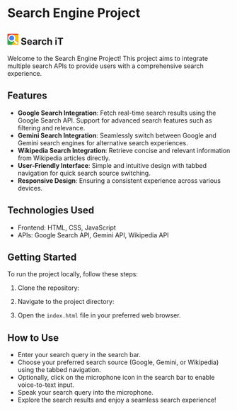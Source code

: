# Search Engine Project 
##  <img style=" width: 25px;" src="https://github.com/rishavy/Multi_Search_Engine/blob/main/assest/images/search-logo.png?raw=true" alt="Search iT"> Search iT

Welcome to the Search Engine Project! This project aims to integrate multiple search APIs to provide users with a comprehensive search experience.

## Features

- **Google Search Integration**: Fetch real-time search results using the Google Search API. Support for advanced search features such as filtering and relevance.
- **Gemini Search Integration**: Seamlessly switch between Google and Gemini search engines for alternative search experiences.
- **Wikipedia Search Integration**: Retrieve concise and relevant information from Wikipedia articles directly.
- **User-Friendly Interface**: Simple and intuitive design with tabbed navigation for quick search source switching.
- **Responsive Design**: Ensuring a consistent experience across various devices.

## Technologies Used

- Frontend: HTML, CSS, JavaScript
- APIs: Google Search API, Gemini API, Wikipedia API

## Getting Started

To run the project locally, follow these steps:

1. Clone the repository:


2. Navigate to the project directory:


3. Open the `index.html` file in your preferred web browser.

## How to Use

- Enter your search query in the search bar.
- Choose your preferred search source (Google, Gemini, or Wikipedia) using the tabbed navigation.
- Optionally, click on the microphone icon in the search bar to enable voice-to-text input.
- Speak your search query into the microphone.
- Explore the search results and enjoy a seamless search experience!

